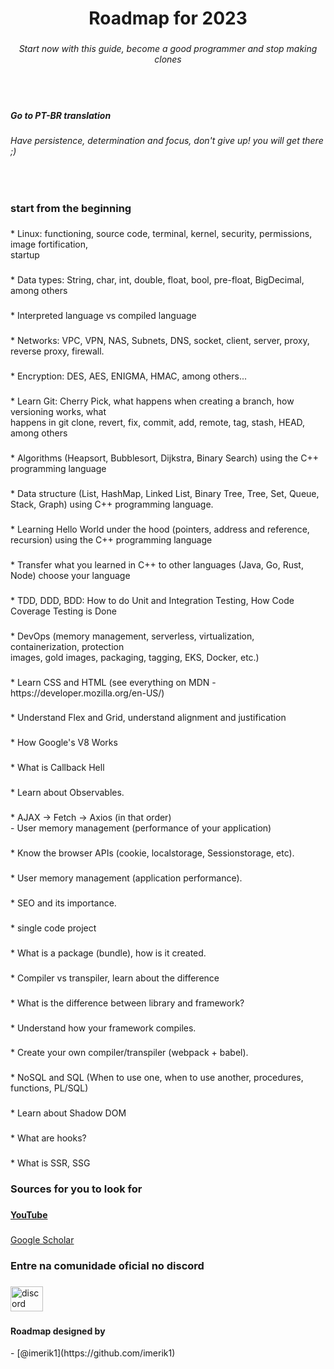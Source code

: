 <h1 align="center">Roadmap for 2023</h1>

###

<h6 align="center">Start now with this guide, become a good programmer and stop making clones</h6>

###

<br clear="both">

<p align="left"></p>

###

<h5 align="left">Go to PT-BR translation</h5>

###

<h6 align="left">Have persistence, determination and focus, don't give up! you will get there ;)</h6>

###

<br clear="both">

<p align="left"></p>

###

<h3 align="left">start from the beginning</h3>

###

<p align="left">* Linux: functioning, source code, terminal, kernel, security, permissions, image fortification,<br>startup</p>

###

<p align="left">* Data types: String, char, int, double, float, bool, pre-float, BigDecimal, among others</p>

###

<p align="left">* Interpreted language vs compiled language</p>

###

<p align="left">* Networks: VPC, VPN, NAS, Subnets, DNS, socket, client, server, proxy, reverse proxy, firewall.</p>

###

<p align="left">* Encryption: DES, AES, ENIGMA, HMAC, among others...</p>

###

<p align="left">* Learn Git: Cherry Pick, what happens when creating a branch, how versioning works, what<br>happens in git clone, revert, fix, commit, add, remote, tag, stash, HEAD, among others</p>

###

<p align="left">* Algorithms (Heapsort, Bubblesort, Dijkstra, Binary Search) using the C++ programming language</p>

###

<p align="left">* Data structure (List, HashMap, Linked List, Binary Tree, Tree, Set, Queue, Stack, Graph) using C++ programming language.</p>

###

<p align="left">* Learning Hello World under the hood (pointers, address and reference, recursion) using the C++ programming language</p>

###

<p align="left">* Transfer what you learned in C++ to other languages ​​(Java, Go, Rust, Node) choose your language</p>

###

<p align="left">* TDD, DDD, BDD: How to do Unit and Integration Testing, How Code Coverage Testing is Done</p>

###

<p align="left">* DevOps (memory management, serverless, virtualization, containerization, protection<br>images, gold images, packaging, tagging, EKS, Docker, etc.)</p>

###

<p align="left">* Learn CSS and HTML (see everything on MDN - https://developer.mozilla.org/en-US/)</p>

###

<p align="left">* Understand Flex and Grid, understand alignment and justification</p>

###

<p align="left">* How Google's V8 Works</p>

###

<p align="left">* What is Callback Hell</p>

###

<p align="left">* Learn about Observables.</p>

###

<p align="left">* AJAX -> Fetch -> Axios (in that order)<br>- User memory management (performance of your application)</p>

###

<p align="left">* Know the browser APIs (cookie, localstorage, Sessionstorage, etc).</p>

###

<p align="left">* User memory management (application performance).</p>

###

<p align="left">* SEO and its importance.</p>

###

<p align="left">* single code project</p>

###

<p align="left">* What is a package (bundle), how is it created.</p>

###

<p align="left">* Compiler vs transpiler, learn about the difference</p>

###

<p align="left">* What is the difference between library and framework?</p>

###

<p align="left">* Understand how your framework compiles.</p>

###

<p align="left">* Create your own compiler/transpiler (webpack + babel).</p>

###

<p align="left">* NoSQL and SQL (When to use one, when to use another, procedures, functions, PL/SQL)</p>

###

<p align="left">* Learn about Shadow DOM</p>

###

<p align="left">* What are hooks?</p>

###

<p align="left">* What is SSR, SSG</p>

###

<p align="left"></p>

###

<div align="left">
</div>

###

<h3 align="left">Sources for you to look for</h3>

###

<h4 align="left"><a href="https://youtube.com">YouTube</a></h4>

###

<p align="left"><a href="https://scholar.google.com.br/ ">Google Scholar</a></p>

###

<p align="left"></p>

###

<h3 align="left">Entre na comunidade oficial no discord</h3>

###

<div align="left">
  <a href="https://discord.gg/ZxeXEKCEqz" target="_blank">
    <img src="https://raw.githubusercontent.com/maurodesouza/profile-readme-generator/master/src/assets/icons/social/discord/default.svg" width="52" height="40" alt="discord logo"  />
  </a>
</div>

###
<h4>Roadmap designed by</h4>
- [@imerik1](https://github.com/imerik1)

###
